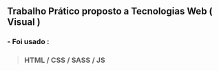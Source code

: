 ## Trabalho Prático proposto a Tecnologias Web ( Visual )

### - Foi usado : 
> ### HTML / CSS / SASS / JS
